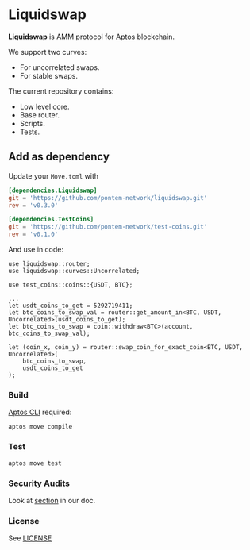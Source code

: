 # Liquidswap

**Liquidswap** is AMM protocol for [Aptos](https://www.aptos.com/) blockchain. 

We support two curves:

* For uncorrelated swaps.
* For stable swaps.

The current repository contains: 

* Low level core.
* Base router.
* Scripts.
* Tests.

## Add as dependency

Update your `Move.toml` with

```toml
[dependencies.Liquidswap]
git = 'https://github.com/pontem-network/liquidswap.git'
rev = 'v0.3.0'

[dependencies.TestCoins]
git = 'https://github.com/pontem-network/test-coins.git'
rev = 'v0.1.0'
```

And use in code:

```move
use liquidswap::router;
use liquidswap::curves::Uncorrelated;

use test_coins::coins::{USDT, BTC};

...
let usdt_coins_to_get = 5292719411;
let btc_coins_to_swap_val = router::get_amount_in<BTC, USDT, Uncorrelated>(usdt_coins_to_get);
let btc_coins_to_swap = coin::withdraw<BTC>(account, btc_coins_to_swap_val);

let (coin_x, coin_y) = router::swap_coin_for_exact_coin<BTC, USDT, Uncorrelated>(
    btc_coins_to_swap,
    usdt_coins_to_get
);
```


### Build

[Aptos CLI](https://github.com/aptos-labs/aptos-core/releases) required:

    aptos move compile

### Test

    aptos move test

### Security Audits

Look at [section](https://docs.liquidswap.com/#security-audits) in our doc.

### License

See [LICENSE](LICENSE)

